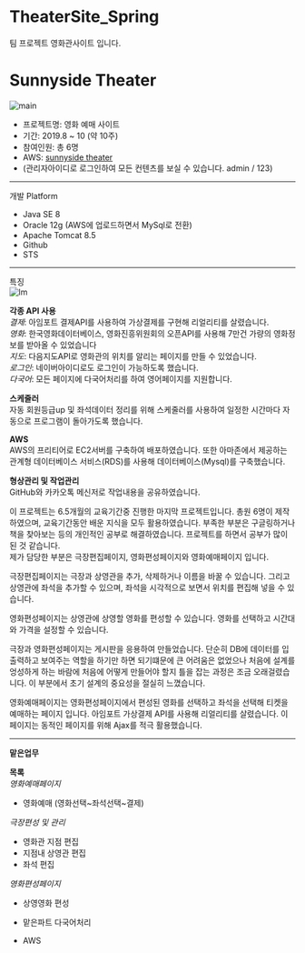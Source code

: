 # TheaterSite_Spring
팀 프로젝트 영화관사이트 입니다.

Sunnyside Theater
=  
![main](http://go.lgs.kro.kr/Portfolio/resources/img/mainPF/pf1_main.png)  
* 프로젝트명: 영화 예매 사이트
* 기간: 2019.8 ~ 10 (약 10주)
* 참여인원: 총 6명
* AWS: [sunnyside theater](http://ec2-13-209-5-35.ap-northeast-2.compute.amazonaws.com:8080/SUNNYSIDE_MYSQL/main/main.do)
* (관리자아이디로 로그인하여 모든 컨텐츠를 보실 수 있습니다. admin / 123)

---
개발 Platform
* Java SE 8
* Oracle 12g (AWS에 업로드하면서 MySql로 전환)
* Apache Tomcat 8.5
* Github
* STS

---
특징  
![lm](http://go.lgs.kro.kr/Portfolio/resources/img/mainPF/map.png)  

__각종 API 사용__  
_결제_: 아임포트 결제API를 사용하여 가상결제를 구현해 리얼리티를 살렸습니다.  
_영화_: 한국영화데이터베이스, 영화진흥위원회의 오픈API를 사용해 7만건 가량의 영화정보를 받아올 수 있었습니다  
_지도_: 다음지도API로 영화관의 위치를 알리는 페이지를 만들 수 있었습니다.  
_로그인_: 네이버아이디로도 로그인이 가능하도록 했습니다.  
_다국어_: 모든 페이지에 다국어처리를 하여 영어페이지를 지원합니다.  

__스케줄러__  
자동 회원등급up 및 좌석데이터 정리를 위해 스케줄러를 사용하여 일정한 시간마다 자동으로 프로그램이 돌아가도록 했습니다.

__AWS__  
AWS의 프리티어로 EC2서버를 구축하여 배포하였습니다. 또한 아마존에서 제공하는 관계형 데이터베이스 서비스(RDS)를 사용해 데이터베이스(Mysql)를 구축했습니다.

__형상관리 및 작업관리__  
GitHub와 카카오톡 메신저로 작업내용을 공유하였습니다.


이 프로젝트는 6.5개월의 교육기간중 진행한 마지막 프로젝트입니다. 총원 6명이 제작하였으며, 교육기간동안 배운 지식을 모두 활용하였습니다. 부족한 부분은 구글링하거나 책을 찾아보는 등의 개인적인 공부로 해결하였습니다. 프로젝트를 하면서 공부가 많이 된 것 같습니다.  
제가 담당한 부분은 극장편집페이지, 영화편성페이지와 영화예매페이지 입니다.  

극장편집페이지는 극장과 상영관을 추가, 삭제하거나 이름을 바꿀 수 있습니다. 그리고 상영관에 좌석을 추가할 수 있으며, 좌석을 시각적으로 보면서 위치를 편집해 넣을 수 있습니다.  

영화편성페이지는 상영관에 상영할 영화를 편성할 수 있습니다. 영화를 선택하고 시간대와 가격을 설정할 수 있습니다.  

극장과 영화편성페이지는 게시판을 응용하여 만들었습니다. 단순히 DB에 데이터를 입출력하고 보여주는 역할을 하기만 하면 되기떄문에 큰 어려움은 없었으나 처음에 설계를 엉성하게 하는 바람에 처음에 어떻게 만들어야 할지 틀을 잡는 과정은 조금 오래걸렸습니다. 이 부분에서 초기 설계의 중요성을 절실히 느꼈습니다.  

영화예매페이지는 영화편성페이지에서 편성된 영화를 선택하고 좌석을 선택해 티켓을 예매하는 페이지 입니다. 아임포트 가상결제 API를 사용해 리얼리티를 살렸습니다. 이 페이지는 동적인 페이지를 위해 Ajax를 적극 활용했습니다.  

---
__맡은업무__

__목록__  
_영화예매페이지_
* 영화예매 (영화선택~좌석선택~결제)

_극장편성 및 관리_
* 영화관 지점 편집
* 지점내 상영관 편집
* 좌석 편집

_영화편성페이지_
* 상영영화 편성

* 맡은파트 다국어처리
* AWS

